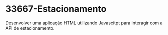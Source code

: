# 33667-Estacionamento
Desenvolver uma aplicação HTML utilizando Javascitpt para interagir com a API de estacionamento.

